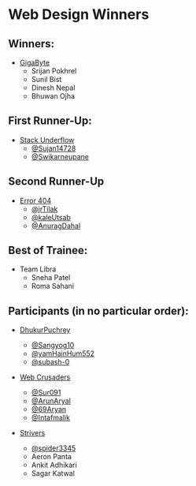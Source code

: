 # Web Design Winners

## Winners:
- [GigaByte](https://github.com/crizanp/fsu)
    - Srijan Pokhrel
    - Sunil Bist
    - Dinesh Nepal
    - Bhuwan Ojha

## First Runner-Up:
- [Stack Underflow](https://github.com/Sujan14728/fsuclient)
    - [@Sujan14728](https://github.com/Sujan14728)
    - [@Swikarneupane](https://github.com/Swikarneupane)

## Second Runner-Up
- [Error 404](https://github.com/jrTilak/FSU)
    - [@jrTilak](https://github.com/jrTilak)
    - [@kaleUtsab](https://github.com/kaleUtsab)
    - [@AnuragDahal](https://github.com/kaleUtsab)

## Best of Trainee:
- Team Libra
    - Sneha Patel
    - Roma Sahani

## Participants (in no particular order):
- [DhukurPuchrey](https://github.com/Sangyog10/FSU-Website)
    - [@Sangyog10](https://github.com/Sangyog10)
    - [@yamHainHum552](https://github.com/yamHainHum552)
    - [@subash-0](https://github.com/yamHainHum552)

- [Web Crusaders](https://github.com/Sur091/FSUWebsite.git)
    - [@Sur091](https://github.com/Sur091)
    - [@ArunAryal](https://github.com/ArunAryal)
    - [@69Aryan](https://github.com/69Aryan)
    - [@Intafmalik](https://github.com/Intafmalik)

- [Strivers](https://github.com/spidey3345/fsu)
    - [@spider3345](https://github.com/spidey3345/fsu/blob/main/index.html)
    - Aeron Panta
    - Ankit Adhikari
    - Sagar Katwal